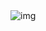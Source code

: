 <div id="header">
<img src="https://res-console.cloudinary.com/difl1unz7/media_explorer_thumbnails/0d3321ebb3006e7d1c56bf13375dbd3f/detailed" alt="img" style="max-width: 100%; display: inline-block;">
  <img src="https://raw.githubusercontent.com/adamalston/adamalston/master/profile.gif" alt="" style="max-width: 100%; display: inline-block;" data-target="animated-image.originalImage">
</div>
